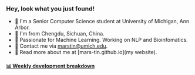 ### Hey, look what you just found!

- :school: I'm a Senior Computer Science student at University of Michigan, Ann Arbor.
- :panda_face: I'm from Chengdu, Sichuan, China.
- :eyes: Passionate for Machine Learning. Working on NLP and Bioinfomatics.
- :e-mail: Contact me via <marstin@umich.edu>.
- :link: Read more about me at [mars-tin.github.io](my website).

<!-- waka-box start -->
#### <a href="https://gist.github.com/b44ea7a4fe07474ae1123d1c9f51d560" target="_blank">📊 Weekly development breakdown</a>
<!-- waka-box end -->
